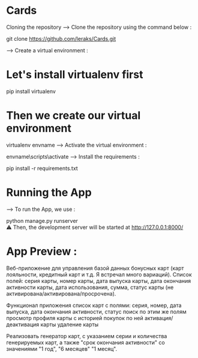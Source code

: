 # Cards
Cloning the repository
--> Clone the repository using the command below :

git clone https://github.com/leraks/Cards.git


--> Create a virtual environment :

# Let's install virtualenv first
pip install virtualenv

# Then we create our virtual environment
virtualenv envname
--> Activate the virtual environment :

envname\scripts\activate
--> Install the requirements :

pip install -r requirements.txt


# Running the App
--> To run the App, we use :

python manage.py runserver <br>
⚠ Then, the development server will be started at http://127.0.0.1:8000/

# App Preview :
Веб-приложение для управления базой данных бонусных карт (карт лояльности, кредитный карт и т.д. Я встречал много вариаций).
Список полей: серия карты, номер карты, дата выпуска карты, дата окончания активности карты, дата использования, сумма, статус карты (не активирована/активирована/просрочена).

Функционал приложения
список карт с полями: серия, номер, дата выпуска, дата окончания активности, статус поиск по этим же полям
просмотр профиля карты с историей покупок по ней
активация/деактивация карты
удаление карты

Реализовать генератор карт, с указанием серии и количества генерируемых карт, а также "срок окончания активности" со значениями "1 год", "6 месяцев" "1 месяц". 
